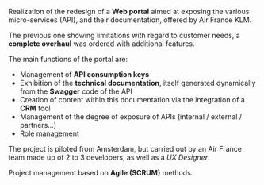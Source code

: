 Realization of the redesign of a **Web portal** aimed at exposing the various micro-services (API), and their documentation, offered by Air France KLM.

The previous one showing limitations with regard to customer needs, a **complete overhaul** was ordered with additional features.

The main functions of the portal are:
- Management of **API consumption keys**
- Exhibition of the **technical documentation**, itself generated dynamically from the **Swagger** code of the API
- Creation of content within this documentation via the integration of a **CRM** tool
- Management of the degree of exposure of APIs (internal / external / partners...)
- Role management

The project is piloted from Amsterdam, but carried out by an Air France team made up of 2 to 3 developers, as well as a *UX Designer*.

Project management based on **Agile (SCRUM)** methods.